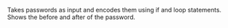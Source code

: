 Takes passwords as input and encodes them using if and loop statements. Shows the before and after of the password.
